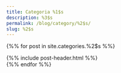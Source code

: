 ```yaml
---
title: Categoria %1$s
description: %3$s
permalink: /blog/category/%2$s/
slug: %2$s
---
```


{%% for post in site.categories.%2$s %%}
  <article class="post">
    {%% include post-header.html %%}
  </article><!-- ./article -->
{%% endfor %%}
